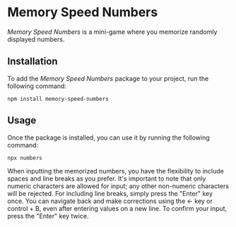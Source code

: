 # Memory Speed Numbers

_Memory Speed Numbers_ is a mini-game where you memorize randomly displayed numbers.

## Installation

To add the _Memory Speed Numbers_ package to your project, run the following command:

```
npm install memory-speed-numbers
```

## Usage

Once the package is installed, you can use it by running the following command:

```
npx numbers
```

When inputting the memorized numbers, you have the flexibility to include spaces and line breaks as you prefer. It's important to note that only numeric characters are allowed for input; any other non-numeric characters will be rejected.
For including line breaks, simply press the "Enter" key once.
You can navigate back and make corrections using the ← key or control + B, even after entering values on a new line.
To confirm your input, press the "Enter" key twice.
